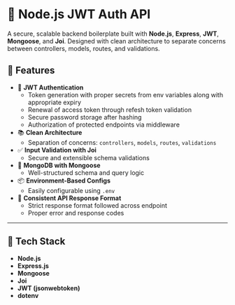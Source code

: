 # 🔐 Node.js JWT Auth API

A secure, scalable backend boilerplate built with **Node.js**, **Express**, **JWT**, **Mongoose**, and **Joi**. Designed with clean architecture to separate concerns between controllers, models, routes, and validations.

## 🚀 Features

- 🔐 **JWT Authentication**
  - Token generation with proper secrets from env variables along with appropriate expiry
  - Renewal of access token through refesh token validation 
  - Secure password storage after hashing
  - Authorization of protected endpoints via middleware
- 📚 **Clean Architecture**
  - Separation of concerns: `controllers`, `models`, `routes`, `validations`
- ✅ **Input Validation with Joi**
  - Secure and extensible schema validations
- 🧠 **MongoDB with Mongoose**
  - Well-structured schema and query logic
- 📦 **Environment-Based Configs**
  - Easily configurable using `.env`
- 💬 **Consistent API Response Format**
  - Strict response format followed across endpoint
  - Proper error and response codes

---

## 🧰 Tech Stack

- **Node.js**
- **Express.js**
- **Mongoose**
- **Joi**
- **JWT (jsonwebtoken)**
- **dotenv**
